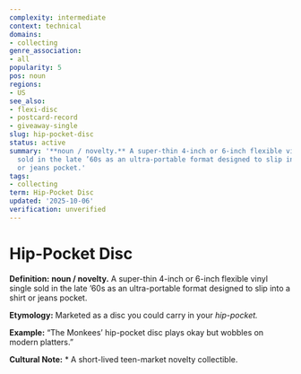 ```yaml
---
complexity: intermediate
context: technical
domains:
- collecting
genre_association:
- all
popularity: 5
pos: noun
regions:
- US
see_also:
- flexi-disc
- postcard-record
- giveaway-single
slug: hip-pocket-disc
status: active
summary: '**noun / novelty.** A super-thin 4-inch or 6-inch flexible vinyl single
  sold in the late ’60s as an ultra-portable format designed to slip into a shirt
  or jeans pocket.'
tags:
- collecting
term: Hip-Pocket Disc
updated: '2025-10-06'
verification: unverified
---
```


# Hip-Pocket Disc

**Definition:** **noun / novelty.** A super-thin 4-inch or 6-inch flexible vinyl single sold in the late ’60s as an ultra-portable format designed to slip into a shirt or jeans pocket.

**Etymology:** Marketed as a disc you could carry in your *hip-pocket.*

**Example:** “The Monkees’ hip-pocket disc plays okay but wobbles on modern platters.”

**Cultural Note:** * A short-lived teen-market novelty collectible.

